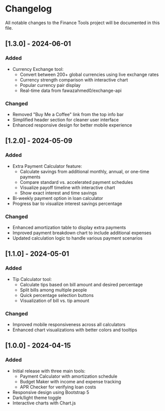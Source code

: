 # Changelog

All notable changes to the Finance Tools project will be documented in this file.

## [1.3.0] - 2024-06-01

### Added
- Currency Exchange tool:
  - Convert between 200+ global currencies using live exchange rates
  - Currency strength comparison with interactive chart
  - Popular currency pair display
  - Real-time data from fawazahmed0/exchange-api

### Changed
- Removed "Buy Me a Coffee" link from the top info bar
- Simplified header section for cleaner user interface
- Enhanced responsive design for better mobile experience

## [1.2.0] - 2024-05-09

### Added
- Extra Payment Calculator feature:
  - Calculate savings from additional monthly, annual, or one-time payments
  - Compare standard vs. accelerated payment schedules
  - Visualize payoff timeline with interactive chart
  - Show exact interest and time savings
- Bi-weekly payment option in loan calculator
- Progress bar to visualize interest savings percentage

### Changed
- Enhanced amortization table to display extra payments
- Improved payment breakdown chart to include additional expenses
- Updated calculation logic to handle various payment scenarios

## [1.1.0] - 2024-05-01

### Added
- Tip Calculator tool:
  - Calculate tips based on bill amount and desired percentage
  - Split bills among multiple people
  - Quick percentage selection buttons
  - Visualization of bill vs. tip amount

### Changed
- Improved mobile responsiveness across all calculators
- Enhanced chart visualizations with better colors and tooltips

## [1.0.0] - 2024-04-15

### Added
- Initial release with three main tools:
  - Payment Calculator with amortization schedule
  - Budget Maker with income and expense tracking
  - APR Checker for verifying loan costs
- Responsive design using Bootstrap 5
- Dark/light theme toggle
- Interactive charts with Chart.js 